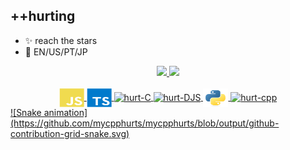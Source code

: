 ## ++hurting

- ✨ reach the stars
- 🐧 EN/US/PT/JP

<div align="center">
  <a href="https://github.com/mycpphurts">
  <img height="180em" src="https://github-readme-stats.vercel.app/api?username=mycpphurts&show_icons=true&theme=dark&include_all_commits=true&count_private=true"/>
  <img height="180em" src="https://github-readme-stats.vercel.app/api/top-langs/?username=mycpphurts&layout=compact&langs_count=7&theme=dark"/>
</div>
<div style="display: inline_block" align="center"><br>
  <img align="center" alt="hurt-Js" height="30" width="40" src="https://raw.githubusercontent.com/devicons/devicon/master/icons/javascript/javascript-plain.svg">
  <img align="center" alt="hurt-Ts" height="30" width="40" src="https://raw.githubusercontent.com/devicons/devicon/master/icons/typescript/typescript-plain.svg">
  <img align="center" alt="hurt-C" height="30" width="40" src="https://cdn.jsdelivr.net/gh/devicons/devicon/icons/c/c-original.svg"">
  <img align="center" alt="hurt-DJS" height="30" width="40" src="https://cdn.jsdelivr.net/gh/devicons/devicon/icons/discordjs/discordjs-original.svg">
  <img align="center" alt="hurt-Python" height="30" width="40" src="https://raw.githubusercontent.com/devicons/devicon/master/icons/python/python-original.svg">
  <img align="center" alt="hurt-cpp" height="30" width="40" src="https://cdn.jsdelivr.net/gh/devicons/devicon/icons/cplusplus/cplusplus-original.svg">
</div>

<div>
![Snake animation](https://github.com/mycpphurts/mycpphurts/blob/output/github-contribution-grid-snake.svg)
</div>